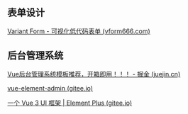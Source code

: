 ## 表单设计

[Variant Form - 可视化低代码表单 (vform666.com)](https://vform666.com/)

## 后台管理系统

[Vue后台管理系统模板推荐，开箱即用！！！ - 掘金 (juejin.cn)](https://juejin.cn/post/6965053166140260388)

[vue-element-admin (gitee.io)](https://panjiachen.gitee.io/vue-element-admin-site/zh/)

[一个 Vue 3 UI 框架 | Element Plus (gitee.io)](https://element-plus.gitee.io/zh-CN/)
